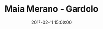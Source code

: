 ---
title: Maia Merano - Gardolo
date: 2017-02-11 15:00:00
squadra-a: Maia Merano
punteggio-a: 53
squadra-b: Bc Gardolo
punteggio-b: 38
partite/squadra: under-13-16-17
luogo: Palestra ""Segantini""
categoria: under 13
---